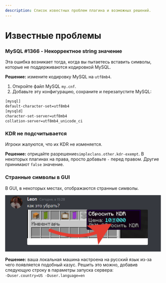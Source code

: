 ```yaml
---
description: Список известных проблем плагина и возможных решений.
---
```


# Известные проблемы

### MySQL \#1366 - Некорректное string значение

Эта ошибка возникает тогда, когда вы пытаетесь вставить символы, которые не поддерживаются кодировкой MySQL.

**Решение:** измените кодировку MySQL на `utf8mb4`.  
1. Откройте файл MySQL `my.cnf`.  
2. Добавьте эту конфигурацию, сохраните и перезапустите MySQL:

```text
[mysql]
default-character-set=utf8mb4
[mysqld]
character-set-server=utf8mb4
collation-server=utf8mb4_unicode_ci
```

### KDR не подсчитывается

Игроки жалуются, что их KDR не изменяется.

**Решение:** отрицайте разрешение`simpleclans.other.kdr-exempt`. В некоторых плагинах на права, просто добавьте `-` перед правом. Другие принимают `false` значение.

### Странные символы в GUI

В GUI, в некоторых местах, отображаются странные символы.

![&#x422;&#x43E;&#x442; &#x441;&#x430;&#x43C;&#x44B;&#x439; &#x441;&#x442;&#x440;&#x430;&#x43D;&#x43D;&#x44B;&#x439; &#x441;&#x438;&#x43C;&#x432;&#x43E;&#x43B;](../.gitbook/assets/izobrazhenie%20%281%29.png)

**Решение:** ваша локальная машина настроена на русский язык из-за чего появляется подобный казус. Решить это можно, добавив следующую строку в параметры запуска сервера:  
`-Duser.country=US -Duser.language=en`

